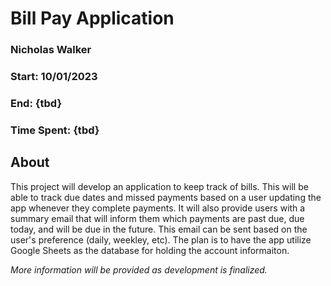 # Bill Pay Application
### Nicholas Walker
### Start: 10/01/2023
### End: {tbd}
### Time Spent: {tbd}

## About
This project will develop an application to keep track of bills.  This will be
able to track due dates and missed payments based on a user updating the app
whenever they complete payments.  It will also provide users with a summary
email that will inform them which payments are past due, due today, and will
be due in the future.  This email can be sent based on the user's preference
(daily, weekley, etc).  The plan is to have the app utilize Google Sheets as
the database for holding the account informaiton.

_More information will be provided as development is finalized._
